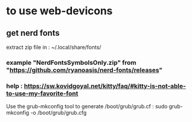 

# to use web-devicons 

##  get nerd fonts 

extract zip file in :
    ~/.local/share/fonts/
### example "NerdFontsSymbolsOnly.zip" from "https://github.com/ryanoasis/nerd-fonts/releases"
### help : https://sw.kovidgoyal.net/kitty/faq/#kitty-is-not-able-to-use-my-favorite-font


Use the grub-mkconfig tool to generate /boot/grub/grub.cf :
     sudo grub-mkconfig -o /boot/grub/grub.cfg
